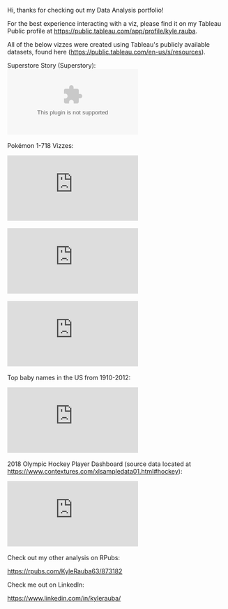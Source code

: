 Hi, thanks for checking out my Data Analysis portfolio!

For the best experience interacting with a viz, please find it on my Tableau Public profile at https://public.tableau.com/app/profile/kyle.rauba.


All of the below vizzes were created using Tableau's publicly available datasets, found here (https://public.tableau.com/en-us/s/resources).



Superstore Story (Superstory):
![Superstory](https://github.com/KyleRauba63/projects/blob/main/Superstory.pptx)



Pokémon 1-718 Vizzes:

![Pokémon 1-718 Types and Statistics](https://github.com/KyleRauba63/projects/blob/main/Pok%C3%A9mon%201-718%20Types%20and%20Statistics.pdf)

![Pokémon 1-718 Evolution Criteria and Move Effectiveness](https://github.com/KyleRauba63/projects/blob/main/Pok%C3%A9mon%201-718%20Evolution%20and%20Move%20Effectiveness.pdf)

![Pokémon 1-718 Moves, Power and PP Levels](https://github.com/KyleRauba63/projects/blob/main/Pok%C3%A9mon%20Move%20Data.pdf)


Top baby names in the US from 1910-2012:

![Top Baby Names](https://github.com/KyleRauba63/projects/blob/main/Top%20Baby%20Names.pdf)

2018 Olympic Hockey Player Dashboard (source data located at https://www.contextures.com/xlsampledata01.html#hockey):

![Hockey Player Dashboard](https://github.com/KyleRauba63/projects/blob/main/Hockey%20Dashboard.pdf)

Check out my other analysis on RPubs:

https://rpubs.com/KyleRauba63/873182

Check me out on LinkedIn:

https://www.linkedin.com/in/kylerauba/
